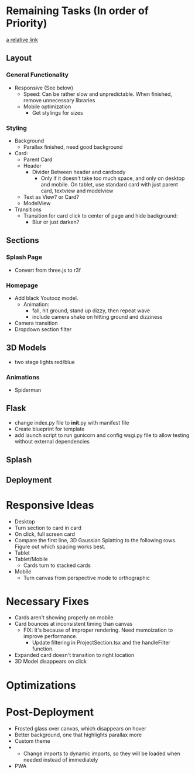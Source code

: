 # Remaining Tasks (In order of Priority)
[a relative link](priority.md)
## Layout
### General Functionality
- Responsive (See below)
  - Speed: Can be rather slow and unpredictable. When finished, remove unnecessary libraries
  - Mobile optimization
    - Get stylings for sizes
### Styling
- Background
  - Parallax finished, need good background
- Card:
  - Parent Card
  - Header
    - Divider Between header and cardbody
      - Only if it doesn't take too much space, and only on desktop and mobile. On tablet, use standard card with just parent card, textview and modelview
  - Text as View? or Card?
  - ModelView
- Transitions
  - Transition for card click to center of page and hide background:
    - Blur or just darken?
## Sections
### Splash Page
- Convert from three.js to r3f
### Homepage
- Add black Youtooz model.
  - Animation:
    - fall, hit ground, stand up dizzy, then repeat wave
    - include camera shake on hitting ground and dizziness
- Camera transition
- Dropdown section filter
## 3D Models
- two stage lights red/blue
### Animations
- Spiderman
## Flask
- change index.py file to __init__.py with manifest file
- Create blueprint for template
- add launch script to run gunicorn and config wsgi.py file to allow testing without external dependencies
## Splash
## Deployment

# Responsive Ideas
- Desktop
 - Turn section to card in card
 - On click, full screen card
 - Compare the first line, 3D Gaussian Splatting to the following rows. Figure out
which spacing works best. 
- Tablet
- Tablet/Mobile
  - Cards turn to stacked cards
- Mobile
  - Turn canvas from perspective mode to orthographic


# Necessary Fixes
- Cards aren't showing properly on mobile
- Card bounces at inconsistent timing than canvas 
  - FIX: It's because of improper rendering. Need memoization to improve performance.  
    - Update filtering in ProjectSection.tsx and the handleFilter function.
- Expanded card doesn't transition to right location
- 3D Model disappears on click


# Optimizations


# Post-Deployment
- Frosted glass over canvas, which disappears on hover
- Better background, one that highlights parallax more
- Custom theme
- - Change imports to dynamic imports, so they will be loaded when needed instead of immediately
- PWA
